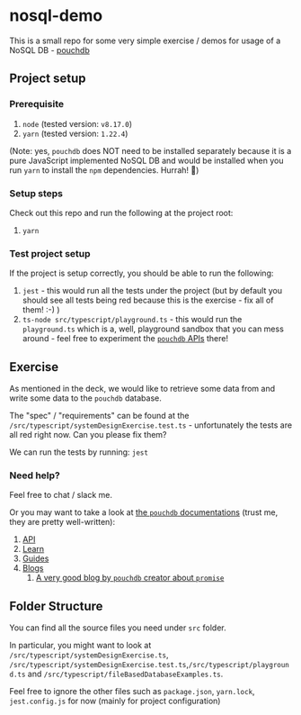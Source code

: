 # nosql-demo
This is a small repo for some very simple exercise / demos for usage of a NoSQL DB - [pouchdb](https://pouchdb.com/)

## Project setup

### Prerequisite
1. `node` (tested version: `v8.17.0`) 
2. `yarn` (tested version: `1.22.4`)

(Note: yes, `pouchdb` does NOT need to be installed separately because it is a pure JavaScript implemented NoSQL DB and would be installed when you run `yarn` to install the `npm` dependencies. Hurrah! 🎉)  

### Setup steps
Check out this repo and run the following at the project root:
1. `yarn`

### Test project setup
If the project is setup correctly, you should be able to run the following:
1. `jest` - this would run all the tests under the project (but by default you should see all tests being red because this is the exercise - fix all of them! :-) ) 
2. `ts-node src/typescript/playground.ts` - this would run the `playground.ts` which is a, well, playground sandbox that you can mess around - feel free to experiment the [`pouchdb` APIs](https://pouchdb.com/api.html) there!

## Exercise

As mentioned in the deck, we would like to retrieve some data from and write some data to the `pouchdb` database.

The "spec" / "requirements" can be found at the `/src/typescript/systemDesignExercise.test.ts` - unfortunately the tests are all red right now. Can you please fix them? 

We can run the tests by running: `jest`

### Need help?
Feel free to chat / slack me.

Or you may want to take a look at [the `pouchdb` documentations](https://pouchdb.com/) (trust me, they are pretty well-written):
1. [API](https://pouchdb.com/api.html)
2. [Learn](https://pouchdb.com/learn.html)
3. [Guides](https://pouchdb.com/guides/)
4. [Blogs](https://pouchdb.com/blog/)
    1. [A very good blog by `pouchdb` creator about `promise`](https://pouchdb.com/2015/05/18/we-have-a-problem-with-promises.html)

## Folder Structure
You can find all the source files you need under `src` folder.

In particular, you might want to look at `/src/typescript/systemDesignExercise.ts`, `/src/typescript/systemDesignExercise.test.ts`,`/src/typescript/playground.ts` and `/src/typescript/fileBasedDatabaseExamples.ts`.

Feel free to ignore the other files such as `package.json`, `yarn.lock`, `jest.config.js` for now (mainly for project configuration)

